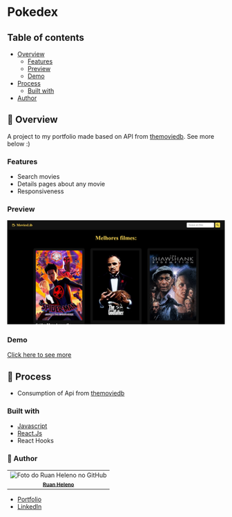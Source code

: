 # Pokedex

## Table of contents

- [Overview](#overview)
  - [Features](#features)
  - [Preview](#preview)
  - [Demo](#demo)
- [Process](#process)
  - [Built with](#built-with)
- [Author](#author)

## :mega: Overview

A project to my portfolio made based on API from [themoviedb](https://www.themoviedb.org). See more below :)

### Features

- Search movies
- Details pages about any movie
- Responsiveness

### Preview

![Project](./src/assets/preview.png)

### Demo

[Click here to see more](https://movies-library-rh.netlify.app)

## :newspaper: Process

- Consumption of Api from [themoviedb](https://www.themoviedb.org)

### Built with

- [Javascript](https://developer.mozilla.org/pt-BR/docs/Web/JavaScript)
- [React.Js](https://reactjs.org)
- React Hooks

### :man: Author

<table>
  <tr>
    <td align="center">
        <img 
            src="https://github.com/RuanHeleno.png" 
            width="100px;" 
            alt="Foto do Ruan Heleno no GitHub" 
        /> <br />
        <sub> <a href="https://github.com/ruanHeleno"> <b>Ruan Heleno</b> </a> </sub>
    </td>
  </tr>
</table>

- [Portfolio](https://ruanheleno.github.io)
- [LinkedIn](https://www.linkedin.com/in/ruanheleno/)
